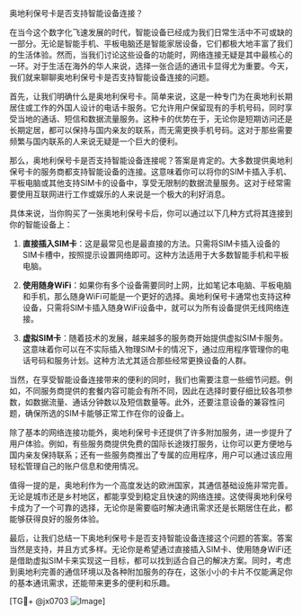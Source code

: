 奥地利保号卡是否支持智能设备连接？

在当今这个数字化飞速发展的时代，智能设备已经成为我们日常生活中不可或缺的一部分。无论是智能手机、平板电脑还是智能家居设备，它们都极大地丰富了我们的生活体验。然而，当我们讨论这些设备的功能时，网络连接无疑是其中最核心的一环。对于生活在海外的华人来说，选择一张合适的通讯卡显得尤为重要。今天，我们就来聊聊奥地利保号卡是否支持智能设备连接的问题。

首先，让我们明确什么是奥地利保号卡。简单来说，这是一种专门为在奥地利长期居住或工作的外国人设计的电话卡服务。它允许用户保留现有的手机号码，同时享受当地的通话、短信和数据流量服务。这种卡的优势在于，无论你是短期访问还是长期定居，都可以保持与国内亲友的联系，而无需更换手机号码。这对于那些需要频繁与国内联系的人来说无疑是一个巨大的便利。

那么，奥地利保号卡是否支持智能设备连接呢？答案是肯定的。大多数提供奥地利保号卡的服务商都支持智能设备的连接。这意味着你可以将你的SIM卡插入手机、平板电脑或其他支持SIM卡的设备中，享受无限制的数据流量服务。这对于经常需要使用互联网进行工作或娱乐的人来说是一个极大的利好消息。

具体来说，当你购买了一张奥地利保号卡后，你可以通过以下几种方式将其连接到你的智能设备上：

1. **直接插入SIM卡**：这是最常见也是最直接的方法。只需将SIM卡插入设备的SIM卡槽中，按照提示设置网络即可。这种方法适用于大多数智能手机和平板电脑。

2. **使用随身WiFi**：如果你有多个设备需要同时上网，比如笔记本电脑、平板电脑和手机，那么随身WiFi可能是一个更好的选择。奥地利保号卡通常也支持这种设备，只需将SIM卡插入随身WiFi设备中，就可以为所有设备提供无线网络连接。

3. **虚拟SIM卡**：随着技术的发展，越来越多的服务商开始提供虚拟SIM卡服务。这意味着你可以在不实际插入物理SIM卡的情况下，通过应用程序管理你的电话号码和服务计划。这种方法尤其适合那些经常更换设备的人群。

当然，在享受智能设备连接带来的便利的同时，我们也需要注意一些细节问题。例如，不同服务商提供的套餐内容可能会有所不同，因此在选择时要仔细比较各项参数，如数据流量、通话分钟数以及短信数量等。此外，还要注意设备的兼容性问题，确保所选的SIM卡能够正常工作在你的设备上。

除了基本的网络连接功能外，奥地利保号卡还提供了许多附加服务，进一步提升了用户体验。例如，有些服务商提供免费的国际长途拨打服务，让你可以更方便地与国内亲友保持联系；还有一些服务商推出了专属的应用程序，用户可以通过该应用轻松管理自己的账户信息和使用情况。

值得一提的是，奥地利作为一个高度发达的欧洲国家，其通信基础设施非常完善。无论是城市还是乡村地区，都能享受到稳定且快速的网络连接。这使得奥地利保号卡成为了一个可靠的选择，无论你是需要临时解决通讯需求还是长期居住在此，都能够获得良好的服务体验。

最后，让我们总结一下奥地利保号卡是否支持智能设备连接这个问题的答案。答案当然是支持，并且方式多样。无论你是希望通过直接插入SIM卡、使用随身WiFi还是借助虚拟SIM卡来实现这一目标，都可以找到适合自己的解决方案。同时，考虑到奥地利完善的通信环境以及各种附加服务的存在，这张小小的卡片不仅能满足你的基本通讯需求，还能带来更多的便利和乐趣。

[TG💪+ @jx0703 ![Image](https://github.com/user-attachments/assets/dbca1d08-cadb-493c-b0ec-ad6f7a83f270)]